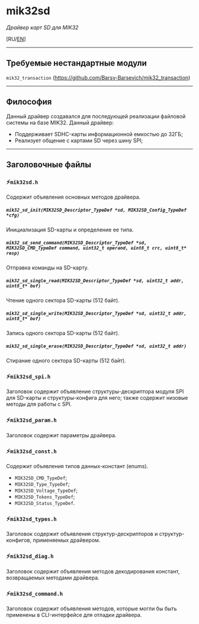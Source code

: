 # mik32sd
*Драйвер карт SD для MIK32*

\[RU/[EN](README_EN.md)]

---
## Требуемые нестандартные модули
`mik32_transaction` (https://github.com/Barsy-Barsevich/mik32_transaction)

---
## Философия
Данный драйвер создавался для последующей реализации файловой системы на базе MIK32.
Данный драйвер:
- Поддерживает SDHC-карты информационной емкостью до 32ГБ;
- Реализует общение с картами SD через шину SPI;

---
## Заголовочные файлы

### ⚡️`mik32sd.h`
Содержит объявления основных методов драйвера.
##### `mik32_sd_init(MIK32SD_Descriptor_TypeDef *sd, MIK32SD_Config_TypeDef *cfg)`
Инициализация SD-карты и определение ее типа.
##### `mik32_sd_send_command(MIK32SD_Descriptor_TypeDef *sd, MIK32SD_CMD_TypeDef command, uint32_t operand, uint8_t crc, uint8_t* resp)`
Отправка команды на SD-карту.
##### `mik32_sd_single_read(MIK32SD_Descriptor_TypeDef *sd, uint32_t addr, uint8_t* buf)`
Чтение одного сектора SD-карты (512 байт).
##### `mik32_sd_single_write(MIK32SD_Descriptor_TypeDef *sd, uint32_t addr, uint8_t* buf)`
Запись одного сектора SD-карты (512 байт).
##### `mik32_sd_single_erase(MIK32SD_Descriptor_TypeDef *sd, uint32_t addr)`
Стирание одного сектора SD-карты (512 байт).

### ⚡️`mik32sd_spi.h`
Заголовок содержит объявление структуры-дескриптора модуля SPI для SD-карты и структуры-конфига для него; также содержит низовые методы для работы с SPI.

### ⚡️`mik32sd_param.h`
Заголовок содержит параметры драйвера.

### ⚡️`mik32sd_const.h`
Содержит объявления типов данных-констант (enums).
- `MIK32SD_CMD_TypeDef`;
- `MIK32SD_Type_TypeDef`;
- `MIK32SD_Voltage_TypeDef`;
- `MIK32SD_Tokens_TypeDef`;
- `MIK32SD_Status_TypeDef`.

### ⚡️`mik32sd_types.h`
Заголовок содержит объявления структур-дескрипторов и структур-конфигов, применяемых драйвером.

### ⚡️`mik32sd_diag.h`
Заголовок содержит объявления методов декодирования констант, возвращаемых методами драйвера.

### ⚡️`mik32sd_command.h`
Заголовок содержит объявления методов, которые могли бы быть применены в CLI-интерфейсе для отладки драйвера.


